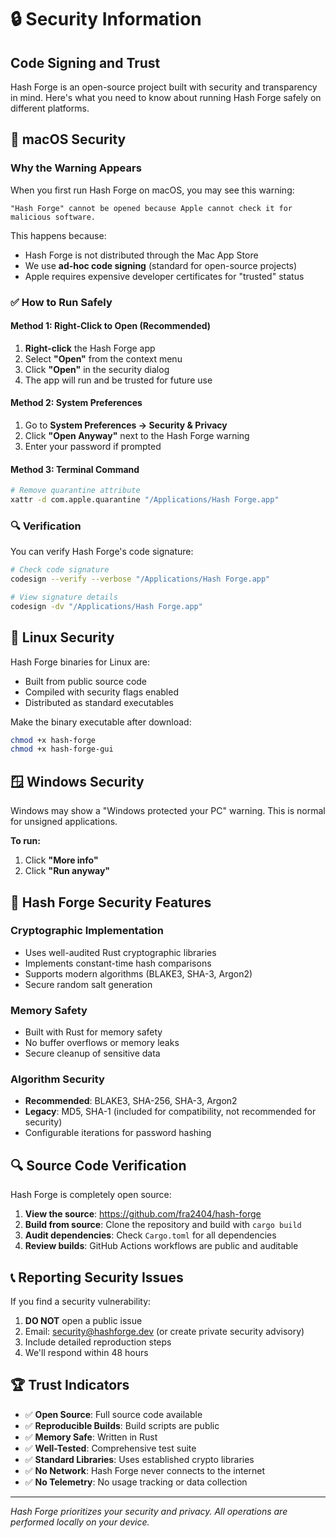 # 🔒 Security Information

## Code Signing and Trust

Hash Forge is an open-source project built with security and transparency in mind. Here's what you need to know about running Hash Forge safely on different platforms.

## 🍎 macOS Security

### Why the Warning Appears

When you first run Hash Forge on macOS, you may see this warning:
```
"Hash Forge" cannot be opened because Apple cannot check it for malicious software.
```

This happens because:
- Hash Forge is not distributed through the Mac App Store
- We use **ad-hoc code signing** (standard for open-source projects)
- Apple requires expensive developer certificates for "trusted" status

### ✅ How to Run Safely

#### Method 1: Right-Click to Open (Recommended)
1. **Right-click** the Hash Forge app
2. Select **"Open"** from the context menu
3. Click **"Open"** in the security dialog
4. The app will run and be trusted for future use

#### Method 2: System Preferences
1. Go to **System Preferences → Security & Privacy**
2. Click **"Open Anyway"** next to the Hash Forge warning
3. Enter your password if prompted

#### Method 3: Terminal Command
```bash
# Remove quarantine attribute
xattr -d com.apple.quarantine "/Applications/Hash Forge.app"
```

### 🔍 Verification

You can verify Hash Forge's code signature:

```bash
# Check code signature
codesign --verify --verbose "/Applications/Hash Forge.app"

# View signature details
codesign -dv "/Applications/Hash Forge.app"
```

## 🐧 Linux Security

Hash Forge binaries for Linux are:
- Built from public source code
- Compiled with security flags enabled
- Distributed as standard executables

Make the binary executable after download:
```bash
chmod +x hash-forge
chmod +x hash-forge-gui
```

## 🪟 Windows Security

Windows may show a "Windows protected your PC" warning. This is normal for unsigned applications.

**To run:**
1. Click **"More info"**
2. Click **"Run anyway"**

## 🔐 Hash Forge Security Features

### Cryptographic Implementation
- Uses well-audited Rust cryptographic libraries
- Implements constant-time hash comparisons
- Supports modern algorithms (BLAKE3, SHA-3, Argon2)
- Secure random salt generation

### Memory Safety
- Built with Rust for memory safety
- No buffer overflows or memory leaks
- Secure cleanup of sensitive data

### Algorithm Security
- **Recommended**: BLAKE3, SHA-256, SHA-3, Argon2
- **Legacy**: MD5, SHA-1 (included for compatibility, not recommended for security)
- Configurable iterations for password hashing

## 🔍 Source Code Verification

Hash Forge is completely open source:

1. **View the source**: https://github.com/fra2404/hash-forge
2. **Build from source**: Clone the repository and build with `cargo build`
3. **Audit dependencies**: Check `Cargo.toml` for all dependencies
4. **Review builds**: GitHub Actions workflows are public and auditable

## 📞 Reporting Security Issues

If you find a security vulnerability:

1. **DO NOT** open a public issue
2. Email: security@hashforge.dev (or create private security advisory)
3. Include detailed reproduction steps
4. We'll respond within 48 hours

## 🏆 Trust Indicators

- ✅ **Open Source**: Full source code available
- ✅ **Reproducible Builds**: Build scripts are public
- ✅ **Memory Safe**: Written in Rust
- ✅ **Well-Tested**: Comprehensive test suite
- ✅ **Standard Libraries**: Uses established crypto libraries
- ✅ **No Network**: Hash Forge never connects to the internet
- ✅ **No Telemetry**: No usage tracking or data collection

---

*Hash Forge prioritizes your security and privacy. All operations are performed locally on your device.*
